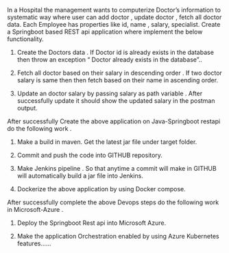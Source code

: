 In a Hospital the management wants to computerize Doctor’s information to systematic way where user can add doctor , update doctor , fetch all doctor data. Each Employee has properties like id, name , salary, specialist. Create a Springboot based REST api application where implement the below functionality.

1. Create the Doctors data . If Doctor id is already exists in the database then throw an exception “ Doctor already exists in the database”..

2. Fetch all doctor based on their salary in descending order . If two doctor salary is same then then fetch based on their name in ascending order.

3. Update an doctor salary by passing salary as path variable . After successfully update it should show the updated salary in the postman output.

After successfully Create the above application on Java-Springboot restapi do the following work .

1. Make a build in maven. Get the latest jar file under target folder.

2. Commit and push the code into GITHUB repository.

3. Make Jenkins pipeline . So that anytime a commit will make in GITHUB will automatically build a jar file into Jenkins.

4. Dockerize the above application by using Docker compose.

After successfully complete the above Devops steps do the following work in Microsoft-Azure .

1. Deploy the Springboot Rest api into Microsoft Azure.

2. Make the application Orchestration enabled by using Azure Kubernetes features......

